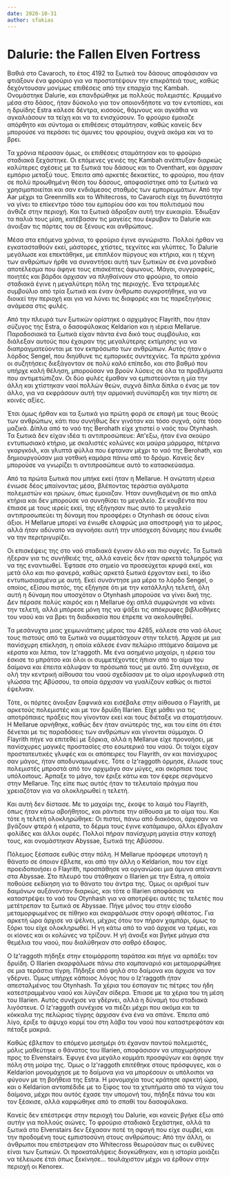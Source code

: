 ```yaml
---
date: 2020-10-31
author: sfakias
---
```

# Dalurie: the Fallen Elven Fortress

Βαθιά στο Cavaroch, το έτος 4192 τα ξωτικά του δάσους αποφάσισαν να φτιάξουν ένα φρούριο για να προστατέψουν την επικράτειά τους, καθώς δεχόντουσαν μονίμως επιθέσεις από την επαρχία της Kambah. Ονομάστηκε Dalurie, και επανδρώθηκε με πολλούς πολεμιστές. Κρυμμένο μέσα στο δάσος, ήταν δύσκολο για τον οποιονδήποτε να τον εντοπίσει, και η δρυίδης Estra κάλεσε δέντρα, κισσούς, θάμνους και αγκάθια να αγκαλιάσουν τα τείχη και να τα ενισχύσουν. Το φρούριο έμοιαζε απόρθητο και σύντομα οι επιθέσεις σταμάτησαν, καθώς κανείς δεν μπορούσε να περάσει τις άμυνες του φρουρίου, συχνά ακόμα και να το βρει.

Τα χρόνια πέρασαν όμως, οι επιθέσεις σταμάτησαν και το φρούριο σταδιακά ξεχάστηκε. Οι επόμενες γενιές της Kambah ανέπτυξαν διαρκώς καλύτερες σχέσεις με τα ξωτικά του δάσους και το Oventhart, και άρχισαν εμπόριο μεταξύ τους. Έπειτα από αρκετές δεκαετίες, το φρούριο, που ήταν σε πολύ προωθημένη θέση του δάσους, αποφασίστηκε από τα ξωτικά να χρησιμοποιείται και σαν ενδιάμεσος σταθμός των εμπορευμάτων. Από την Aar μέχρι τα Greenmills και το Whitecross, το Cavaroch είχε τη δυνατότητα να γίνει το επίκεντρο τόσο του εμπορίου όσο και του πολιτισμού που άνθιζε στην περιοχή. Και τα ξωτικά άδραξαν αυτή την ευκαιρία. Έδιωξαν τα παλιά τους μίση, κατέβασαν τις μαγείες που έκρυβαν το Dalurie και άνοιξαν τις πόρτες του σε ξένους και ανθρώπους.

Μέσα στα επόμενα χρόνια, το φρούριο έγινε αγνώριστο. Πολλοί ήρθαν να εγκατασταθούν εκεί, μάστορες, χτίστες, τεχνίτες και γλύπτες. Το Dalurie μεγάλωσε και επεκτάθηκε, με επιπλέον πύργους και κτήρια, και η τέχνη των ανθρώπων ήρθε να συναντήσει αυτή των ξωτικών σε ένα μοναδικό αποτέλεσμα που άφηνε τους επισκέπτες άφωνους. Μάγοι, συγγραφείς, ποιητές και βάρδοι άρχισαν να πληθαίνουν στο φρούριο, το οποίο σταδιακά έγινε η μεγαλύτερη πόλη της περιοχής. Ένα τετραμελές συμβούλιο από τρία ξωτικά και έναν άνθρωπο συγκροτήθηκε, για να διοικεί την περιοχή και για να λύνει τις διαφορές και τις παρεξηγήσεις ανάμεσα στις φυλές.

Από την πλευρά των ξωτικών ορίστηκε ο αρχιμάγος Flayrith, που ήταν σύζυγος της Estra, ο δασοφύλακας Keldarion και η ιέρεια Mellarue. Παραδοσιακά τα ξωτικά είχαν πάντα ένα δικό τους συμβόυλιο, και διάλεξαν αυτούς που έχαιραν της μεγαλύτερης εκτίμησης για να διαπραγματεύονται με τον εκπρόσωπο των ανθρώπων. Αυτός ήταν ο λόρδος Sengel, που διηύθυνε τις εμπορικές συντεχνίες. Τα πρώτα χρόνια οι συζητήσεις διεξάγονταν σε πολύ καλό επίπεδο, και στο βαθμό που υπήρχε καλή θέληση, μπορούσαν να βρούν λύσεις σε όλα τα προβλήματα που αντιμετώπιζαν. Οι δύο φυλές έμαθαν να εμπιστεύονται η μία την άλλη και χτίστηκαν ναοί πολλών θεών, συχνά δίπλα δίπλα ο ένας με τον άλλο, για να εκφράσουν αυτή την αρμονική συνύπαρξη και την πίστη σε κοινές αξίες.

Έτσι όμως ήρθαν και τα ξωτικά για πρώτη φορά σε επαφή με τους θεούς των ανθρώπων, κάτι που συνήθως δεν γινόταν και τόσο συχνά, ούτε τόσο μαζικά. Δίπλα από το ναό της Berohath είχε χτιστεί ο ναός του Otynhash. Τα ξωτικά δεν είχαν ιδέα τι αντιπροσώπευε: Απ'εξω, ήταν ένα σκούρο εντυπωσιακό κτήριο, με σκαλιστές κολώνες και μαύρα μάρμαρα, πέτρινα γκαργκόιλ, και γλυπτά φύλλα που έφταναν μέχρι το ναό της Berohath, και δημιουργούσαν μια γοτθική καμάρα πάνω από το δρόμο. Κανείς δεν μπορούσε να γνωρίζει τι αντιπροσώπευε αυτό το κατασκεύασμα.

Από τα πρώτα ξωτικά που μπήκε εκεί ήταν η Mellarue. Η ανώτατη ιέρεια ένιωσε δέος μπαίνοντας μέσα, βλέποντας τεράστια αγάλματα πολεμιστών και ηρώων, όπως έμοιαζαν. Ήταν συνηθισμένη σε πιο απλά κτήρια και δεν μπορούσε να συνηθίσει το μεγαλείο. Σε κουβέντα που έπιασε με τους ιερείς εκεί, της εξήγησαν πως αυτό το μεγαλείο αντιπροσωπεύει τη δύναμη που προσφέρει ο Otynhash σε όσους είναι άξιοι. Η Mellarue μπορεί να ένιωθε ελαφρώς μια αποστροφή για το μέρος, αλλά ήταν αδύνατο να αγνοήσει αυτή την υπόσχεση δύναμης που ένιωθε να την περιτριγυρίζει.   

Οι επισκέψεις της στο ναό σταδιακά έγιναν όλο και πιο συχνές. Τα ξωτικά ήξεραν για τις συνήθειές της, αλλά κανείς δεν ήταν αρκετά τολμηρός για να της εναντιωθεί. Έφτασε στο σημείο να προσεύχεται κρυφά εκεί, και μετά όλο και πιο φανερά, καθώς αρκετά ξωτικά έρχονταν εκεί, το ίδιο εντυπωσιασμένα με αυτή. Εκεί συνάντησε μια μέρα το λόρδο Sengel, ο οποίος, εξίσου πιστός, της εξήγησε ότι με την κατάλληλη τελετή, όλη αυτή η δύναμη που υποσχόταν ο Otynhash μπορούσε να γίνει δική της. Δεν πέρασε πολύς καιρός και η Mellarue όχι απλά συμφώνησε να κάνει την τελετή, αλλά μπόρεσε μόνη της να ψάξει τις απόκρυφες βιβλιοθήκες του ναού και να βρει τη διαδικασία που έπρεπε να ακολουθηθεί.

Τα μεσάνυχτα μιας χειμωνιάτικης μέρας του 4265, κάλεσε στο ναό όλους τους πιστούς από τα ξωτικά να συμμετάσχουν στην τελετή. Άρχισε με μια πανίσχυρη επίκληση, η οποία κάλεσε έναν πελώριο ιπτάμενο δαίμονα με κέρατα και λέπια, τον Iz'raggoth. Με ένα ασημένιο μαχαίρι, η ιέρεια του έσκισε το μπράτσο και όλοι οι συμμετέχοντες ήπιαν από το αίμα του δαίμονα και έπειτα κάλυψαν τα πρόσωπά τους με αυτό. Στη συνέχεια, σε ολή την κεντρική αίθουσα του ναού σχεδίασαν με το αίμα ιερογλυφικά στη γλώσσα της Αβύσσου, τα οποία άρχισαν να γυαλίζουν καθώς οι πιστοί έψελναν.

Τότε, οι πόρτες άνοιξαν ξαφνικά και εισέβαλε στην αίθουσα ο Flayrith, με αρκετούς πολεμιστές και με τον δρυίδη Illarien. Είχε μάθει για τις αποτρόπαιες πράξεις που γίνονταν εκεί και τους διέταξε να σταματήσουν. Η Mellarue αρνήθηκε, καθώς δεν ήταν ανώτερός της, και του είπε ότι έτσι δένεται με τις παραδόσεις των ανθρώπων και γίνονται σύμμαχοι. Ο Flayrith πήγε να επιτεθεί με ξόρκια, αλλά η Mellarue είχε προνοήσει, με πανίσχυρες μαγικές προστασίες στο εσωτερικό του ναού. Οι τοίχοι είχαν προστατευτικές γλυφές και οι απόπειρες του Flayrith, αν και πανίσχυρος σαν μάγος, ήταν αποδυναμωμένες. Τότε ο Iz'raggoth όρμησε, έλιωσε τους πολεμιστές μπροστά από τον αρχιμάγο σαν μύγες, και σκόρπισε τους υπόλοιπους. Άρπαξε το μάγο, τον έριξε κάτω και τον έφερε σερνάμενο στην Mellarue. Της είπε πως αυτός ήταν το τελευταίο πράγμα που χρειαζόταν για να ολοκληρωθεί η τελετή.

Και αυτή δεν δίστασε. Με το μαχαίρι της, έκοψε το λαιμό του Flayrith, όπως ήταν κάτω αβοήθητος, και ράντισε την αίθουσα με το αίμα του. Και τότε η τελετή ολοκληρώθηκε: Οι πιστοί, πάνω από διακόσιοι, άρχισαν να βγάζουν φτερά ή κέρατα, το δέρμα τους έγινε κατάμαυρο, άλλοι έβγαλαν φολίδες και άλλοι ουρές. Πολλοί πήραν πανίσχυρη μαγεία στην κατοχή τους, και ονομάστηκαν Abyssae, ξωτικά της Αβύσσου.

Πόλεμος ξέσπασε ευθύς στην πόλη. Η Mellarue πρόσφερε υποταγή η θάνατο σε όποιον έβλεπε, και από την άλλη ο Keldarion, που τον είχε προειδοποιήσει ο Flayrith, προσπάθησε να οργανώσει μια άμυνα απέναντι στα Abyssae. Στο πλευρό του στάθηκαν ο Illarien με την Estra, η οποία ποθούσε εκδίκηση για το θάνατο του άντρα της. Όμως οι αριθμοί των δαιμόνων αυξάνονταν διαρκώς, και τότε ο Ιllarien αποφάσισε να καταστρέψει το ναό του Otynhash για να αποτρέψει αυτές τις τελετές που μετέτρεπαν τα ξωτικά σε Abyssae. Πήγε μόνος του στην είσοδο μεταμορφωμένος σε πίθηκο και σκαρφάλωσε στην οροφή αθέατος. Για αρκετή ώρα άρχισε να ψέλνει, μέχρις ότου τον πήραν χαμπάρι, όμως το ξόρκι του είχε ολοκληρωθεί. Η γη κάτω από το ναό άρχισε να τρέμει, και οι κίονες και οι κολώνες να τρίζουν. Η γή άνοιξε και βγήκε μάγμα στα θεμέλια του ναού, που διαλύθηκαν στο σαθρό έδαφος.

Ο Ιz'raggoth πήδηξε στην ετοιμόρροπη ταράτσα και πήγε να αρπάξει τον δρυίδη. Ο Illarien σκαρφάλωσε πάνω στο καμπαναριό και μεταμορφώθηκε σε μια τεράστια τίγρη. Πήδηξε από ψηλά στο δαίμονα και άρχισε να τον γδέρνει. Όμως υπήρχε κάποιος λόγος που ο Iz'raggoth ήταν απεσταλμένος του Otynhash. Τα χέρια του έσπαγαν τις πέτρες του ήδη κατεστραμμένου ναού και λύγιζαν σίδερα. Έπιασε με τα χέρια του τη μέση του Illarien. Αυτός συνέχισε να γδέρνει, αλλά η δύναμή του σταδιακά λιγόστευε. Ο Iz'raggoth συνέχισε να πιέζει μέχρι που ακόμα και τα κόκκαλα της πελώριας τίγρης άρχισαν ένα ένα να σπάνε. Έπειτα από λίγο, έριξε το άψυχο κορμί του στη λάβα του ναού που καταστρεφόταν και πέταξε μακριά.

Καθώς έβλεπαν το επόμενο μεσημέρι ότι έχαναν παντού πολεμιστές, μόλις μαθεύτηκε ο θάνατος του Illarien, αποφάσισαν να υποχωρήσουν προς το Elvenstairs. Έφυγε ένα μεγάλο κομμάτι προσφύγων και άφησε την πόλη στη μοίρα της. Όμως ο Iz'raggoth επιτέθηκε στους πρόσφυγες, και ο Keldarion μονομάχησε με το δαίμονα για να μπορέσουν οι υπόλοιποι να φύγουν με τη βοήθεια της Estra. Η μονομαχία τους κράτησε αρκετή ώρα, και ο Keldarion ανταπέδιδε με το ξίφος του τα χτυπήματα από τα νύχια του δαίμονα, μέχρι που αυτός έχασε την υπομονή του, πήδηξε πάνω του και τον ξέσκισε, αλλά καρφώθηκε από το σπαθί του δασοφύλακα.

Κανείς δεν επέστρεψε στην περιοχή του Dalurie, και κανείς βγήκε έξω από αυτήν για πολλούς αιώνες. Το φρούριο σταδιακά ξεχάστηκε, αλλά τα ξωτικά στο Elvenstairs δεν ξέχασαν ποτέ τη σφαγή που είχε συμβεί, και την προδομένη τους εμπιστοσύνη στους ανθρώπους: Από την άλλη, οι άνθρωποι που επέστρεψαν στο Whitecross θεωρούσαν πως οι ευθύνες είναι των ξωτικών. Οι προκαταλήψεις διογκώθηκαν, και η ιστορία μοιάζει να τέλειωσε έτσι όπως ξεκίνησε... τουλάχιστον μέχρι να έρθουν στην περιοχή οι Kenorex.  


